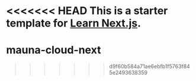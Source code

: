 <<<<<<< HEAD
This is a starter template for [Learn Next.js](https://nextjs.org/learn).
=======
# mauna-cloud-next
>>>>>>> d9f60b584a71ae6ebfb1f5763f845e2493638359

